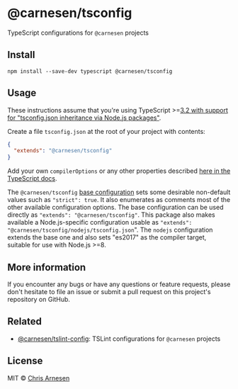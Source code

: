 # @carnesen/tsconfig

TypeScript configurations for `@carnesen` projects

## Install

```
npm install --save-dev typescript @carnesen/tsconfig
```

## Usage

These instructions assume that you're using TypeScript >=[3.2 with support for "tsconfig.json inheritance via Node.js packages"](https://www.typescriptlang.org/docs/handbook/release-notes/typescript-3-2.html). 

Create a file `tsconfig.json` at the root of your project with contents:

```json
{
  "extends": "@carnesen/tsconfig"
}
```
Add your own `compilerOptions` or any other properties described [here in the TypeScript docs](https://www.typescriptlang.org/docs/handbook/tsconfig-json.html).

The `@carnesen/tsconfig` [base configuration](tsconfig.json) sets some desirable non-default values such as `"strict": true`. It also enumerates as comments most of the other available configuration options. The base configuration can be used directly as `"extends": "@carnesen/tsconfig"`. This package also makes available a Node.js-specific configuration usable as `"extends": "@carnesen/tsconfig/nodejs/tsconfig.json`". The `nodejs` configuration extends the base one and also sets "es2017" as the compiler target, suitable for use with Node.js >=8.

## More information
If you encounter any bugs or have any questions or feature requests, please don't hesitate to file an issue or submit a pull request on this project's repository on GitHub.

## Related
- [@carnesen/tslint-config](https://github.com/carnesen/tslint-config): TSLint configurations for `@carnesen` projects

## License

MIT © [Chris Arnesen](https://www.carnesen.com)
